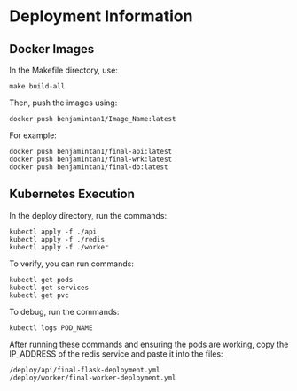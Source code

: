 <h1>Deployment Information</h1>
<h2>Docker Images</h2>
<p>In the Makefile directory, use:</p>

    make build-all

<p>Then, push the images using:</p>

    docker push benjamintan1/Image_Name:latest
  
<p>For example:</p>

    docker push benjamintan1/final-api:latest
    docker push benjamintan1/final-wrk:latest
    docker push benjamintan1/final-db:latest
  
<h2>Kubernetes Execution</h2>
<p>In the deploy directory, run the commands:</p>

    kubectl apply -f ./api
    kubectl apply -f ./redis
    kubectl apply -f ./worker

<p>To verify, you can run commands:</p>

    kubectl get pods
    kubectl get services
    kubectl get pvc

<p>To debug, run the commands:</p>

    kubectl logs POD_NAME

<p>After running these commands and ensuring the pods are working, copy the IP_ADDRESS of the redis service and paste it into the files:</p>
    
    /deploy/api/final-flask-deployment.yml
    /deploy/worker/final-worker-deployment.yml
